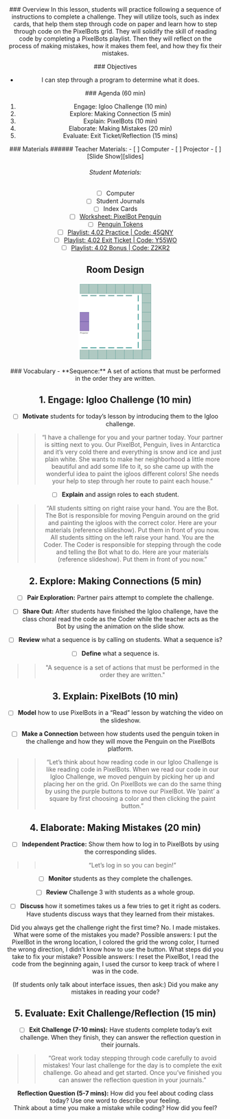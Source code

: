 <header class='header' title='Reading Code' subtitle='Lesson 4.02'/>

<notable>
<iconp src='/icons/activity.png'>### Overview</iconp>
In this lesson, students will practice following a sequence of instructions to complete a challenge. They will utilize tools, such as index cards, that help them step through code on paper and learn how to step through code on the PixelBots grid. They will solidify the skill of reading code by completing a PixelBots playlist. Then they will reflect on the process of making mistakes, how it makes them feel, and how they fix their mistakes.

<iconp src='/icons/objectives.png'>### Objectives</iconp>
- I can step through a program to determine what it does.

<iconp src='/icons/agenda.png'>### Agenda (60 min)</iconp>
1. Engage: Igloo Challenge (10 min)
1. Explore: Making Connection (5 min)
1. Explain: PixelBots (10 min)
1. Elaborate: Making Mistakes (20 min)
1. Evaluate: Exit Ticket/Reflection (15 mins)

<note>
<iconp src='/icons/materials.png'>### Materials</iconp>
###### Teacher Materials:
- [ ] Computer
- [ ] Projector
- [ ] [Slide Show][slides]

###### Student Materials:
- [ ] Computer
- [ ] Student Journals
- [ ] Index Cards
- [ ] [Worksheet: PixelBot Penguin][worksheet]
- [ ] [Penguin Tokens][token]
- [ ] [Playlist: 4.02 Practice | Code: 45QNY][practice]
- [ ] [Playlist: 4.02 Exit Ticket | Code: Y55WO][exit]
- [ ] [Playlist: 4.02 Bonus | Code: Z2KR2][extension]

</note>

## Room Design
![room](/images/layout-online.png)

<note>
<iconp src='/icons/vocab.png'>### Vocabulary</iconp>
- **Sequence:** A set of actions that must be performed in the order they are written.
</note>

<pagebreak/>

## 1. Engage: Igloo Challenge (10 min)
-  [ ] **Motivate** students for today’s lesson by introducing them to the Igloo challenge.
>>“I have a challenge for you and your partner today. Your partner is sitting next to you. Our PixelBot, Penguin, lives in Antarctica and it’s very cold there and everything is snow and ice and just plain white. She wants to make her neighborhood a little more beautiful and add some life to it, so she came up with the wonderful idea to paint the igloos different colors!  She needs your help to step through her route to paint each house.”

- [ ] **Explain** and assign roles to each student.
>>“All students sitting on right raise your hand. You are the Bot. The Bot is responsible for moving Penguin around on the grid and painting the igloos with the correct color. Here are your materials (reference slideshow). Put them in front of you now.
All students sitting on the left raise your hand. You are the Coder. The Coder is responsible for stepping through the code and telling the Bot what to do. Here are your materials (reference slideshow). Put them in front of you now.”

## 2. Explore: Making Connections (5 min)
- [ ] **Pair Exploration:** Partner pairs attempt to complete the challenge.

- [ ] **Share Out:** After students have finished the Igloo challenge, have the class choral read the code as the Coder while the teacher acts as the Bot by using the animation on the slide show.

- [ ] **Review** what a sequence is by calling on students.
<iconp type='question'>What a sequence is?</iconp>

- [ ] **Define** what a sequence is.
>>"A sequence is a set of actions that must be performed in the order they are written."

## 3. Explain: PixelBots (10 min)
-  [ ] **Model** how to use PixelBots in a “Read” lesson by watching the video on the slideshow.

-  [ ] **Make a Connection** between how students used the penguin token in the challenge and how they will move the Penguin on the PixelBots platform.
>>“Let’s think about how reading code in our Igloo Challenge is like reading code in PixelBots. When we read our code in our Igloo Challenge, we moved penguin by picking her up and placing her on the grid. On PixelBots we can do the same thing by using the purple buttons to move our PixelBot. We ‘paint’ a square by first choosing a color and then clicking the paint button.”

## 4. Elaborate: Making Mistakes (20 min)
- [ ] **Independent Practice:** Show them how to log in to PixelBots by using the corresponding slides.
>>“Let’s log in so you can begin!”

- [ ] **Monitor** students as they complete the challenges.

- [ ] **Review** Challenge 3 with students as a whole group.

- [ ] **Discuss** how it sometimes takes us a few tries to get it right as coders. Have students discuss ways that they learned from their mistakes.

<iconp type='question'>Did you always get the challenge right the first time?</iconp>
<iconp type='answer'>No. I made mistakes.</iconp>
<iconp type='question'>What were some of the mistakes you made?</iconp>
<iconp type='answer'>Possible answers: I put the PixelBot in the wrong location, I colored the grid the wrong color, I turned the wrong direction, I didn’t know how to use the button.</iconp>
<iconp type='question'>What steps did you take to fix your mistake?</iconp>
<iconp type='answer'>Possible answers: I reset the PixelBot, I read the code from the beginning again, I used the cursor to keep track of where I was in the code.</iconp>

<iconp type='question'>(If students only talk about interface issues, then ask:) Did you make any mistakes in reading your code?</iconp>

## 5. Evaluate: Exit Challenge/Reflection (15 min)
- [ ] **Exit Challenge (7-10 mins):** Have students complete today’s exit challenge. When they finish, they can answer the reflection question in their journals.
>>“Great work today stepping through code carefully to avoid mistakes! Your last challenge for the day is to complete the exit challenge. Go ahead and get started. Once you’ve finished you can answer the reflection question in your journals.”

**Reflection Question (5-7 mins):**
<iconp type='question'>How did you feel about coding class today? Use one word to describe your feeling.</iconp>  
<iconp type='answer'>Think about a time you make a mistake while coding? How did you feel?</iconp>   

</notable>

[slides]: https://drive.google.com/open?id=1JkIJ9YDrycoq40w8MId7W2oBEjOzfRckBPEqPxiCZJI
[worksheet]: https://drive.google.com/open?id=1bZMq97TxTWNVwL1D0pFFo_6lbuLQfehxj_WJm7LCQIE
[token]: https://drive.google.com/open?id=1WjVvupynL7FuvuSwMS_IKNYxj8mHVcwnHGM5Bmr213g
[practice]: http://www.pixelbots.io/45QNY
[exit]: http://www.pixelbots.io/Y55WO
[extension]: http://www.pixelbots.io/Z2KR2

